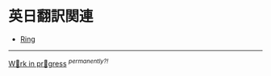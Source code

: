 # 英日翻訳関連

* [Ring](./ring-lang/)


---
[W🍩rk in pr🍤gress](https://github.com/thundervox/thundervox.github.io/tree/main/081) <sup>*permanently?!*</sup>
